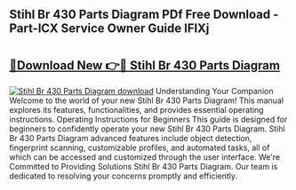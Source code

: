 ## Stihl Br 430 Parts Diagram PDf Free Download - Part-lCX Service Owner Guide lFIXj

# <h2><a href="http://dfrlfjb.blite.top/?on=Stihl+Br+430+Parts+Diagram">🔗Download New 👉🔴 Stihl Br 430 Parts Diagram</a></h2>

[![Stihl Br 430 Parts Diagram download](https://i.imgur.com/lujVjoI.png)](http://dfrlfjb.blite.top/?on=Stihl+Br+430+Parts+Diagram)
Understanding Your Companion Welcome to the world of your new Stihl Br 430 Parts Diagram! This manual explores its features, functionalities, and provides essential operating instructions. Operating Instructions for Beginners This guide is designed for beginners to confidently operate your new Stihl Br 430 Parts Diagram. Stihl Br 430 Parts Diagram advanced features include object detection, fingerprint scanning, customizable profiles, and automated tasks, all of which can be accessed and customized through the user interface. We're Committed to Providing Solutions Stihl Br 430 Parts Diagram. Our team is dedicated to resolving your concerns promptly and efficiently.
